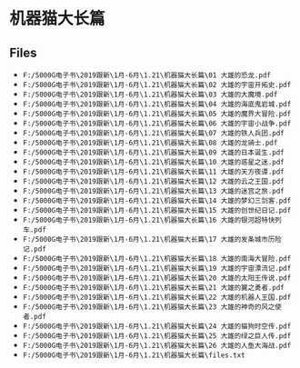 # 机器猫大长篇

## Files

- `F:/5000G电子书\2019跟新\1月-6月\1.21\机器猫大长篇\01 大雄的恐龙.pdf`
- `F:/5000G电子书\2019跟新\1月-6月\1.21\机器猫大长篇\02 大雄的宇宙开拓史.pdf`
- `F:/5000G电子书\2019跟新\1月-6月\1.21\机器猫大长篇\03 大雄的大魔境.pdf`
- `F:/5000G电子书\2019跟新\1月-6月\1.21\机器猫大长篇\04 大雄的海底鬼岩城.pdf`
- `F:/5000G电子书\2019跟新\1月-6月\1.21\机器猫大长篇\05 大雄的魔界大冒险.pdf`
- `F:/5000G电子书\2019跟新\1月-6月\1.21\机器猫大长篇\06 大雄的宇宙小战争.pdf`
- `F:/5000G电子书\2019跟新\1月-6月\1.21\机器猫大长篇\07 大雄的铁人兵团.pdf`
- `F:/5000G电子书\2019跟新\1月-6月\1.21\机器猫大长篇\08 大雄的龙骑士.pdf`
- `F:/5000G电子书\2019跟新\1月-6月\1.21\机器猫大长篇\09 大雄的日本诞生.pdf`
- `F:/5000G电子书\2019跟新\1月-6月\1.21\机器猫大长篇\10 大雄的惑星之迷.pdf`
- `F:/5000G电子书\2019跟新\1月-6月\1.21\机器猫大长篇\11 大雄的天方夜谭.pdf`
- `F:/5000G电子书\2019跟新\1月-6月\1.21\机器猫大长篇\12 大雄的云之王国.pdf`
- `F:/5000G电子书\2019跟新\1月-6月\1.21\机器猫大长篇\13 大雄的迷宫之旅.pdf`
- `F:/5000G电子书\2019跟新\1月-6月\1.21\机器猫大长篇\14 大雄的梦幻三剑客.pdf`
- `F:/5000G电子书\2019跟新\1月-6月\1.21\机器猫大长篇\15 大雄的创世纪日记.pdf`
- `F:/5000G电子书\2019跟新\1月-6月\1.21\机器猫大长篇\16 大雄的银河超特快列车.pdf`
- `F:/5000G电子书\2019跟新\1月-6月\1.21\机器猫大长篇\17 大雄的发条城市历险记.pdf`
- `F:/5000G电子书\2019跟新\1月-6月\1.21\机器猫大长篇\18 大雄的南海大冒险.pdf`
- `F:/5000G电子书\2019跟新\1月-6月\1.21\机器猫大长篇\19 大雄的宇宙漂流记.pdf`
- `F:/5000G电子书\2019跟新\1月-6月\1.21\机器猫大长篇\20 大雄的太阳王传说.pdf`
- `F:/5000G电子书\2019跟新\1月-6月\1.21\机器猫大长篇\21 大雄的翼之勇者.pdf`
- `F:/5000G电子书\2019跟新\1月-6月\1.21\机器猫大长篇\22 大雄的机器人王国.pdf`
- `F:/5000G电子书\2019跟新\1月-6月\1.21\机器猫大长篇\23 大雄的神奇的风之使者.pdf`
- `F:/5000G电子书\2019跟新\1月-6月\1.21\机器猫大长篇\24 大雄的猫狗时空传.pdf`
- `F:/5000G电子书\2019跟新\1月-6月\1.21\机器猫大长篇\25 大雄的绿之巨人传.pdf`
- `F:/5000G电子书\2019跟新\1月-6月\1.21\机器猫大长篇\26 大雄的人鱼大海战.pdf`
- `F:/5000G电子书\2019跟新\1月-6月\1.21\机器猫大长篇\files.txt`
